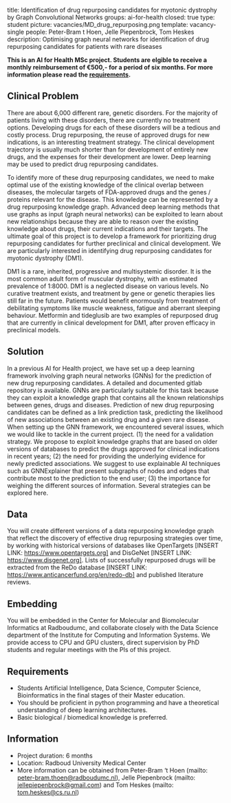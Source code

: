title: Identification of drug repurposing candidates for myotonic dystrophy by Graph Convolutional Networks
groups: ai-for-health
closed: true
type: student 
picture: vacancies/MD_drug_repurposing.png
template: vacancy-single
people: Peter-Bram t Hoen, Jelle Piepenbrock, Tom Heskes
description: Optimising graph neural networks for identification of drug repurposing candidates for patients with rare diseases

**This is an AI for Health MSc project. Students are
elgible to receive a monthly reimbursement of €500,- for
a period of six months. For more information please read the
[requirements](https://www.ai-for-health.nl/requirements/).** 

## Clinical Problem 
There are about 6,000 different rare, genetic disorders. For the majority of patients living with these disorders, there are currently no treatment options. Developing drugs for each of these disorders will be a tedious and costly process. Drug repurposing, the reuse of approved drugs for new indications, is an interesting treatment strategy. The clinical development trajectory is usually much shorter than for development of entirely new drugs, and the expenses for their development are lower. Deep learning may be used to predict drug repurposing candidates.

To identify more of these drug repurposing candidates, we need to make optimal use of the existing knowledge of the clinical overlap between diseases, the molecular targets of FDA-approved drugs and the genes / proteins relevant for the disease. This knowledge can be represented by a drug repurposing knowledge graph. Advanced deep learning methods that use graphs as input (graph neural networks) can be exploited to learn about new relationships because they are able to reason over the existing knowledge about drugs, their current indications and their targets. The ultimate goal of this project is to develop a framework for prioritizing drug repurposing candidates for further preclinical and clinical development. We are particularly interested in identifying drug repurposing candidates for myotonic dystrophy (DM1). 

DM1 is a rare, inherited, progressive and multisystemic disorder. It is the most common adult form of muscular dystrophy, with an estimated prevalence of 1:8000. DM1 is a neglected disease on various levels. No curative treatment exists, and treatment by gene or genetic therapies lies still far in the future. Patients would benefit enormously from treatment of debilitating symptoms like muscle weakness, fatigue and aberrant sleeping behaviour. Metformin and tideglusib are two examples of repurposed drug that are currently in clinical development for DM1, after proven efficacy in preclinical models.

## Solution 
In a previous AI for Health project, we have set up a deep learning framework involving graph neural networks (GNNs) for the prediction of new drug repurposing candidates. A detailed and documented gitlab repository is available. GNNs are particularly suitable for this task because they can exploit a knowledge graph that contains all the known relationships between genes, drugs and diseases. Prediction of new drug repurposing candidates can be defined as a link prediction task, predicting the likelihood of new associations between an existing drug and a given rare disease.  
When setting up the GNN framework, we encountered several issues, which we would like to tackle in the current project. (1) the need for a validation strategy. We propose to exploit knowledge graphs that are based on older versions of databases to predict the drugs approved for clinical indications in recent years; (2) the need for providing the underlying evidence for newly predicted associations. We suggest to use explainable AI techniques such as GNNExplainer that present subgraphs of nodes and edges that contribute most to the prediction to the end user; (3) the importance for weighing the different sources of information. Several strategies can be explored here.   

## Data 
You will create different versions of a data repurposing knowledge graph that reflect the discovery of effective drug repurposing strategies over time, by working with historical versions of databases like OpenTargets [INSERT LINK: https://www.opentargets.org] and DisGeNet [INSERT LINK: https://www.disgenet.org]. Lists of successfully repurposed drugs will be extracted from the ReDo database [INSERT LINK: https://www.anticancerfund.org/en/redo-db] and published literature reviews. 

## Embedding 
You will be embedded in the Center for Molecular and Biomolecular Informatics at Radboudumc, and collaborate closely with the Data Science department of the Institute for Computing and Information Systems. We provide access to CPU and GPU clusters, direct supervision by PhD students and regular meetings with the PIs of this project.

## Requirements 
- Students Artificial Intelligence, Data Science, Computer Science, Bioinformatics in the final stages of their Master education. 
- You should be proficient in python programming and have a theoretical understanding of deep learning architectures. 
- Basic biological / biomedical knowledge is preferred.

## Information 
- Project duration: 6 months 
- Location: Radboud University Medical Center 
- More information can be obtained from Peter-Bram ‘t Hoen (mailto: peter-bram.thoen@radboudumc.nl), Jelle Piepenbrock (mailto: jellepiepenbrock@gmail.com) and Tom Heskes (mailto: tom.heskes@cs.ru.nl)
